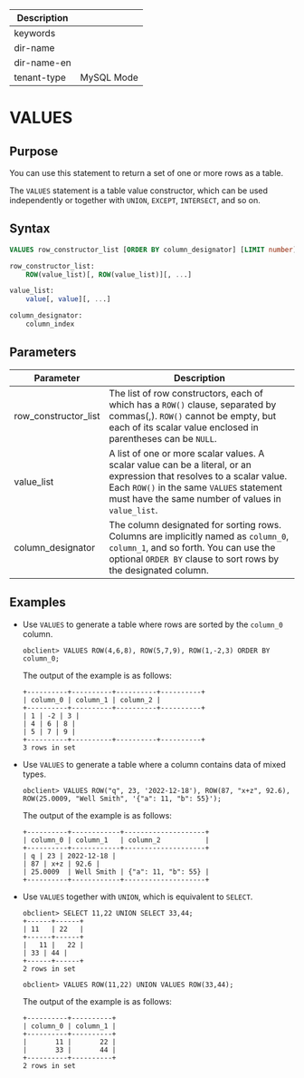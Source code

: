 | Description   |                 |
|---------------|-----------------|
| keywords      |                 |
| dir-name      |                 |
| dir-name-en   |                 |
| tenant-type   | MySQL Mode      |

# VALUES

## Purpose

You can use this statement to return a set of one or more rows as a table. 

The `VALUES` statement is a table value constructor, which can be used independently or together with `UNION`, `EXCEPT`, `INTERSECT`, and so on. 

## Syntax

```sql
VALUES row_constructor_list [ORDER BY column_designator] [LIMIT number]

row_constructor_list:
    ROW(value_list)[, ROW(value_list)][, ...]

value_list:
    value[, value][, ...]

column_designator:
    column_index
```

## Parameters

| Parameter | Description |
|---------------|-----------|
| row_constructor_list | The list of row constructors, each of which has a `ROW()` clause, separated by commas(,). `ROW()` cannot be empty, but each of its scalar value enclosed in parentheses can be `NULL`.  |
| value_list | A list of one or more scalar values. A scalar value can be a literal, or an expression that resolves to a scalar value. Each `ROW()` in the same `VALUES` statement must have the same number of values in `value_list`.  |
| column_designator | The column designated for sorting rows. Columns are implicitly named as `column_0`, `column_1`, and so forth. You can use the optional `ORDER BY` clause to sort rows by the designated column.  |

## Examples

* Use `VALUES` to generate a table where rows are sorted by the `column_0` column. 

   ```shell
   obclient> VALUES ROW(4,6,8), ROW(5,7,9), ROW(1,-2,3) ORDER BY column_0;
   ```

   The output of the example is as follows:

   ```shell
   +----------+----------+----------+----------+
   | column_0 | column_1 | column_2 |
   +----------+----------+----------+----------+
   | 1 | -2 | 3 |
   | 4 | 6 | 8 |
   | 5 | 7 | 9 |
   +----------+----------+----------+----------+
   3 rows in set
   ```

* Use `VALUES` to generate a table where a column contains data of mixed types. 

   ```shell
   obclient> VALUES ROW("q", 23, '2022-12-18'), ROW(87, "x+z", 92.6), ROW(25.0009, "Well Smith", '{"a": 11, "b": 55}');
   ```

   The output of the example is as follows:

   ```shell
   +----------+------------+--------------------+
   | column_0 | column_1   | column_2           |
   +----------+------------+--------------------+
   | q | 23 | 2022-12-18 |
   | 87 | x+z | 92.6 |
   | 25.0009  | Well Smith | {"a": 11, "b": 55} |
   +----------+------------+--------------------+
   ```

* Use `VALUES` together with `UNION`, which is equivalent to `SELECT`. 

   ```shell
   obclient> SELECT 11,22 UNION SELECT 33,44;
   +------+------+
   | 11   | 22   |
   +------+------+
   |   11 |   22 |
   | 33 | 44 |
   +------+------+
   2 rows in set

   obclient> VALUES ROW(11,22) UNION VALUES ROW(33,44);
   ```

   The output of the example is as follows:

   ```shell
   +----------+----------+
   | column_0 | column_1 |
   +----------+----------+
   |       11 |       22 |
   |       33 |       44 |
   +----------+----------+
   2 rows in set
   ```